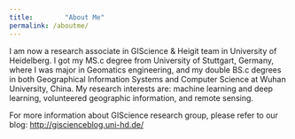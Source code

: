 ```yaml
---
title:        "About Me"
permalink: /aboutme/
---
```


I am now a research associate in GIScience & Heigit team in University of Heidelberg. I got my MS.c degree from University of Stuttgart, Germany, where I was major in Geomatics engineering, and my double BS.c degrees in both Geographical Information Systems and Computer Science at Wuhan University, China. My research interests are:  machine learning and deep learning, volunteered geographic information, and remote sensing.

For more information about GIScience research group, please refer to our blog: http://giscienceblog.uni-hd.de/
